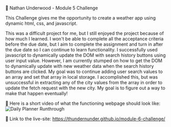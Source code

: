 👦 Nathan Underwood - Module 5 Challenge

This Challenge gives me the opportunity to create a weather app using dynamic html, css, and javascript.

This was a difficult project for me, but I still enjoyed the project because of how much I learned. I won't be able to complete all the acceptance criteria before the due date, but I aim to complete the assignment and turn in after the due date so I can continue to learn functionality. I successfully used javascript to dynamically update the DOM with search history buttons using user input value. However, I am currently stumped on how to get the DOM to dynamically update with new weather data when the search history buttons are clicked. My goal was to continue adding user search values to an array and set that array in local storage. I accomplished this, but was unsuccessful in extracting any of the city values from the array in order to update the fetch request with the new city. My goal is to figure out a way to make that happen eventually!

📼 Here is a short video of what the functioning webpage should look like: <img src= "https://github.com/thundernunder/module-5-challenge/blob/main/Assets/daily-planner-functionality.gif" alt="Daily Planner Runthrough">


🔗 Link to the live-site: https://thundernunder.github.io/module-6-challenge/